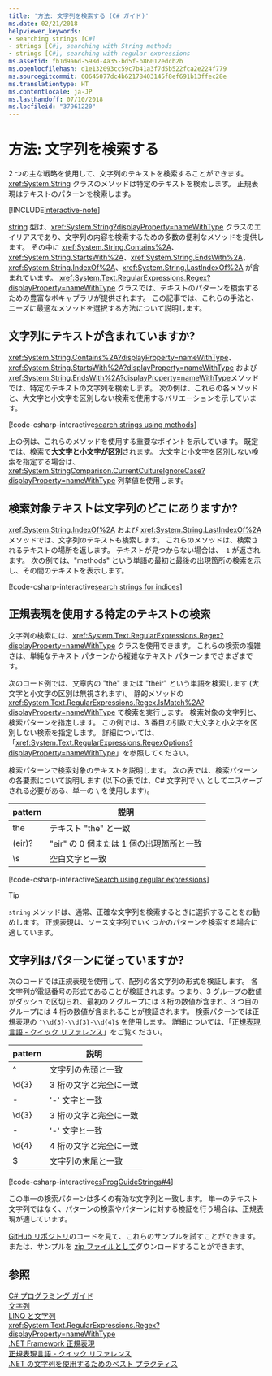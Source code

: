 ```yaml
---
title: '方法: 文字列を検索する (C# ガイド)'
ms.date: 02/21/2018
helpviewer_keywords:
- searching strings [C#]
- strings [C#], searching with String methods
- strings [C#], searching with regular expressions
ms.assetid: fb1d9a6d-598d-4a35-bd5f-b86012edcb2b
ms.openlocfilehash: d1e132093cc59c7b41a3f7d5b522fca2e224f779
ms.sourcegitcommit: 60645077dc4b62178403145f8ef691b13ffec28e
ms.translationtype: HT
ms.contentlocale: ja-JP
ms.lasthandoff: 07/10/2018
ms.locfileid: "37961220"
---
```

# <a name="how-to-search-strings"></a>方法: 文字列を検索する

2 つの主な戦略を使用して、文字列のテキストを検索することができます。 <xref:System.String> クラスのメソッドは特定のテキストを検索します。 正規表現はテキストのパターンを検索します。

[!INCLUDE[interactive-note](~/includes/csharp-interactive-note.md)]

[string](../language-reference/keywords/string.md) 型は、<xref:System.String?displayProperty=nameWithType> クラスのエイリアスであり、文字列の内容を検索するための多数の便利なメソッドを提供します。 その中に <xref:System.String.Contains%2A>、<xref:System.String.StartsWith%2A>、<xref:System.String.EndsWith%2A>、<xref:System.String.IndexOf%2A>、<xref:System.String.LastIndexOf%2A> が含まれています。 <xref:System.Text.RegularExpressions.Regex?displayProperty=nameWithType> クラスでは、テキストのパターンを検索するための豊富なボキャブラリが提供されます。 この記事では、これらの手法と、ニーズに最適なメソッドを選択する方法について説明します。

## <a name="does-a-string-contain-text"></a>文字列にテキストが含まれていますか?

<xref:System.String.Contains%2A?displayProperty=nameWithType>、<xref:System.String.StartsWith%2A?displayProperty=nameWithType> および <xref:System.String.EndsWith%2A?displayProperty=nameWithType>メソッドでは、特定のテキストの文字列を検索します。 次の例は、これらの各メソッドと、大文字と小文字を区別しない検索を使用するバリエーションを示しています。

[!code-csharp-interactive[search strings using methods](../../../samples/snippets/csharp/how-to/strings/SearchStrings.cs#1)]

上の例は、これらのメソッドを使用する重要なポイントを示しています。 既定では、検索で**大文字と小文字が区別**されます。 大文字と小文字を区別しない検索を指定する場合は、<xref:System.StringComparison.CurrentCultureIgnoreCase?displayProperty=nameWithType> 列挙値を使用します。

## <a name="where-does-the-sought-text-occur-in-a-string"></a>検索対象テキストは文字列のどこにありますか?

<xref:System.String.IndexOf%2A> および <xref:System.String.LastIndexOf%2A> メソッドでは、文字列のテキストも検索します。 これらのメソッドは、検索されるテキストの場所を返します。 テキストが見つからない場合は、`-1` が返されます。 次の例では、"methods" という単語の最初と最後の出現箇所の検索を示し、その間のテキストを表示します。
  
[!code-csharp-interactive[search strings for indices](../../../samples/snippets/csharp/how-to/strings/SearchStrings.cs#2)]

## <a name="finding-specific-text-using-regular-expressions"></a>正規表現を使用する特定のテキストの検索

文字列の検索には、<xref:System.Text.RegularExpressions.Regex?displayProperty=nameWithType> クラスを使用できます。 これらの検索の複雑さは、単純なテキスト パターンから複雑なテキスト パターンまでさまざまです。

次のコード例では、文章内の "the" または "their" という単語を検索します (大文字と小文字の区別は無視されます)。 静的メソッドの <xref:System.Text.RegularExpressions.Regex.IsMatch%2A?displayProperty=nameWithType> で検索を実行します。 検索対象の文字列と、検索パターンを指定します。 この例では、3 番目の引数で大文字と小文字を区別しない検索を指定します。 詳細については、「<xref:System.Text.RegularExpressions.RegexOptions?displayProperty=nameWithType>」を参照してください。  

検索パターンで検索対象のテキストを説明します。 次の表では、検索パターンの各要素について説明します  (以下の表では、C# 文字列で `\\` としてエスケープされる必要がある、単一の `\` を使用します)。

| pattern  | 説明     |
| -------- |-------------|
| the      | テキスト "the" と一致 |
| (eir)?   | "eir" の 0 個または 1 個の出現箇所と一致 |
| \s       | 空白文字と一致    |
  
[!code-csharp-interactive[Search using regular expressions](../../../samples/snippets/csharp/how-to/strings/SearchStrings.cs#3)]
  
> [!TIP]
> `string` メソッドは、通常、正確な文字列を検索するときに選択することをお勧めします。 正規表現は、ソース文字列でいくつかのパターンを検索する場合に適しています。

## <a name="does-a-string-follow-a-pattern"></a>文字列はパターンに従っていますか?

次のコードでは正規表現を使用して、配列の各文字列の形式を検証します。 各文字列が電話番号の形式であることが検証されます。つまり、3 グループの数値がダッシュで区切られ、最初の 2 グループには 3 桁の数値が含まれ、3 つ目のグループには 4 桁の数値が含まれることが検証されます。 検索パターンでは正規表現の `^\\d{3}-\\d{3}-\\d{4}$` を使用します。 詳細については、「[正規表現言語 - クイック リファレンス](../../standard/base-types/regular-expression-language-quick-reference.md)」をご覧ください。

| pattern  | 説明                             |
| -------- |-------------------------------------|
| ^        | 文字列の先頭と一致 |
| \d{3}    | 3 桁の文字と完全に一致  |
| -        | '-' 文字と一致           |
| \d{3}    | 3 桁の文字と完全に一致  |
| -        | '-' 文字と一致           |
| \d{4}    | 4 桁の文字と完全に一致  |
| $        | 文字列の末尾と一致       |


[!code-csharp-interactive[csProgGuideStrings#4](../../../samples/snippets/csharp/how-to/strings/SearchStrings.cs#4)]

この単一の検索パターンは多くの有効な文字列と一致します。 単一のテキスト文字列ではなく、パターンの検索やパターンに対する検証を行う場合は、正規表現が適しています。

[GitHub リポジトリ](https://github.com/dotnet/samples/tree/master/snippets/csharp/how-to/strings)のコードを見て、これらのサンプルを試すことができます。 または、サンプルを [zip ファイルとして](https://github.com/dotnet/samples/raw/master/snippets/csharp/how-to/strings.zip)ダウンロードすることができます。

## <a name="see-also"></a>参照  

 [C# プログラミング ガイド](../programming-guide/index.md)  
 [文字列](../programming-guide/strings/index.md)  
 [LINQ と文字列](../programming-guide/concepts/linq/linq-and-strings.md)   
 <xref:System.Text.RegularExpressions.Regex?displayProperty=nameWithType>     
 [.NET Framework 正規表現](../../standard/base-types/regular-expressions.md)   
 [正規表現言語 - クイック リファレンス](../../standard/base-types/regular-expression-language-quick-reference.md)   
 [.NET の文字列を使用するためのベスト プラクティス](../../standard/base-types/best-practices-strings.md)  
